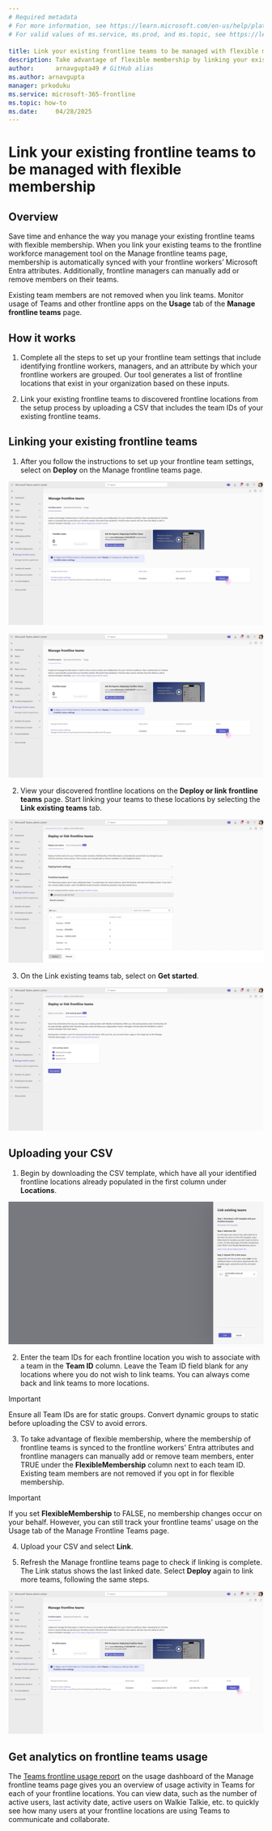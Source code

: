 ```yaml
---
# Required metadata
# For more information, see https://learn.microsoft.com/en-us/help/platform/learn-editor-add-metadata
# For valid values of ms.service, ms.prod, and ms.topic, see https://learn.microsoft.com/en-us/help/platform/metadata-taxonomies

title: Link your existing frontline teams to be managed with flexible membership
description: Take advantage of flexible membership by linking your existing teams to the frontline workforce management tool on the Manage frontline teams page.
author:      arnavgupta49 # GitHub alias
ms.author: arnavgupta
manager: prkoduku
ms.service: microsoft-365-frontline
ms.topic: how-to
ms.date:     04/28/2025
---
```


# Link your existing frontline teams to be managed with flexible membership

## Overview

Save time and enhance the way you manage your existing frontline teams with flexible membership. When you link your existing teams to the frontline workforce management tool on the Manage frontline teams page, membership is automatically synced with your frontline workers’ Microsoft Entra attributes. Additionally, frontline managers can manually add or remove members on their teams.

Existing team members are not removed when you link teams. Monitor usage of Teams and other frontline apps on the **Usage** tab of the **Manage frontline teams** page.

## How it works

1. Complete all the steps to set up your frontline team settings that include identifying frontline workers, managers, and an attribute by which your frontline workers are grouped. Our tool generates a list of frontline locations that exist in your organization based on these inputs.

2. Link your existing frontline teams to discovered frontline locations from the setup process by uploading a CSV that includes the team IDs of your existing frontline teams.

## Linking your existing frontline teams

1. After you follow the instructions to set up your frontline team settings, select on **Deploy** on the Manage frontline teams page.

![Manage frontline teams page](media/link-your-existing-frontline-teams-to-be-managed-with-flexible-membership/manage-frontline-teams-page.png)



![Select Deploy on the Manage frontline teams page on the Teams admin center to get started.](/microsoft-365/frontline/media/manage-frontline-teams-page.png)

2. View your discovered frontline locations on the **Deploy or link frontline teams** page. Start linking your teams to these locations by selecting the **Link existing teams** tab.

![View your discovered locations on the Deploy or link frontline teams page and select Link existing teams to learn more about linking teams.](/microsoft-365/frontline/media/deploy-or-link-frontline-teams-discovered-locations.png)

3. On the Link existing teams tab, select on **Get started**.

![Select Get started on the Link existing teams tab to start linking.](/microsoft-365/frontline/media/deploy-or-link-frontline-teams-linking-teams.png)

## Uploading your CSV

1. Begin by downloading the CSV template, which have all your identified frontline locations already populated in the first column under **Locations**.

![Upload your CSV of team IDs of the teams you want to link.](/microsoft-365/frontline/media/linking-teams.png)

2. Enter the team IDs for each frontline location you wish to associate with a team in the **Team ID** column. Leave the Team ID field blank for any locations where you do not wish to link teams. You can always come back and link teams to more locations.

> [!IMPORTANT]
> Ensure all Team IDs are for static groups. Convert dynamic groups to static before uploading the CSV to avoid errors.

3. To take advantage of flexible membership, where the membership of frontline teams is synced to the frontline workers' Entra attributes and frontline managers can manually add or remove team members, enter TRUE under the **FlexibleMembership** column next to each team ID. Existing team members are not removed if you opt in for flexible membership.

> [!IMPORTANT]
> If you set **FlexibleMembership** to FALSE, no membership changes occur on your behalf. However, you can still track your frontline teams' usage on the Usage tab of the Manage Frontline Teams page.
4. Upload your CSV and select **Link**.

5. Refresh the Manage frontline teams page to check if linking is complete. The Link status shows the last linked date. Select **Deploy** again to link more teams, following the same steps.

![Link status shows the last linked date and you can select Deploy to link more teams.](/microsoft-365/frontline/media/link-complete.png)

## Get analytics on frontline teams usage

The [Teams frontline usage report](/microsoft-365/frontline/frontline-usage-report) on the usage dashboard of the Manage frontline teams page gives you an overview of usage activity in Teams for each of your frontline locations. You can view data, such as the number of active users, last activity date, active users on Walkie Talkie, etc. to quickly see how many users at your frontline locations are using Teams to communicate and collaborate.

 
